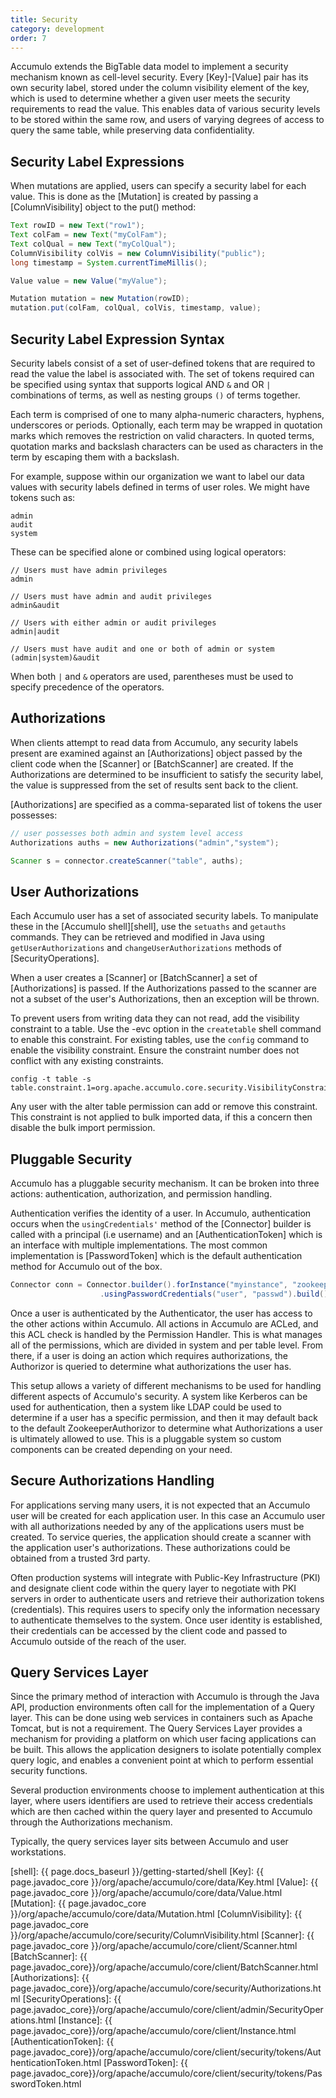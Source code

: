 ```yaml
---
title: Security
category: development
order: 7
---
```


Accumulo extends the BigTable data model to implement a security mechanism
known as cell-level security. Every [Key]-[Value] pair has its own security label, stored
under the column visibility element of the key, which is used to determine whether
a given user meets the security requirements to read the value. This enables data of
various security levels to be stored within the same row, and users of varying
degrees of access to query the same table, while preserving data confidentiality.

## Security Label Expressions

When mutations are applied, users can specify a security label for each value. This is
done as the [Mutation] is created by passing a [ColumnVisibility] object to the put()
method:

```java
Text rowID = new Text("row1");
Text colFam = new Text("myColFam");
Text colQual = new Text("myColQual");
ColumnVisibility colVis = new ColumnVisibility("public");
long timestamp = System.currentTimeMillis();

Value value = new Value("myValue");

Mutation mutation = new Mutation(rowID);
mutation.put(colFam, colQual, colVis, timestamp, value);
```

## Security Label Expression Syntax

Security labels consist of a set of user-defined tokens that are required to read the
value the label is associated with. The set of tokens required can be specified using
syntax that supports logical AND `&` and OR `|` combinations of terms, as
well as nesting groups `()` of terms together.

Each term is comprised of one to many alpha-numeric characters, hyphens, underscores or
periods. Optionally, each term may be wrapped in quotation marks
which removes the restriction on valid characters. In quoted terms, quotation marks
and backslash characters can be used as characters in the term by escaping them
with a backslash.

For example, suppose within our organization we want to label our data values with
security labels defined in terms of user roles. We might have tokens such as:

    admin
    audit
    system

These can be specified alone or combined using logical operators:

```
// Users must have admin privileges
admin

// Users must have admin and audit privileges
admin&audit

// Users with either admin or audit privileges
admin|audit

// Users must have audit and one or both of admin or system
(admin|system)&audit
```

When both `|` and `&` operators are used, parentheses must be used to specify
precedence of the operators.

## Authorizations

When clients attempt to read data from Accumulo, any security labels present are
examined against an [Authorizations] object passed by the client code when the
[Scanner] or [BatchScanner] are created. If the Authorizations are determined to be
insufficient to satisfy the security label, the value is suppressed from the set of
results sent back to the client.

[Authorizations] are specified as a comma-separated list of tokens the user possesses:

```java
// user possesses both admin and system level access
Authorizations auths = new Authorizations("admin","system");

Scanner s = connector.createScanner("table", auths);
```

## User Authorizations

Each Accumulo user has a set of associated security labels. To manipulate these in
the [Accumulo shell][shell], use the `setuaths` and `getauths` commands. They can be
retrieved and modified in Java using `getUserAuthorizations` and `changeUserAuthorizations`
methods of [SecurityOperations].

When a user creates a [Scanner] or [BatchScanner] a set of [Authorizations] is passed.
If the Authorizations passed to the scanner are not a subset of the user's Authorizations,
then an exception will be thrown.

To prevent users from writing data they can not read, add the visibility
constraint to a table. Use the -evc option in the `createtable` shell command to
enable this constraint. For existing tables, use the `config` command to
enable the visibility constraint. Ensure the constraint number does not
conflict with any existing constraints.

    config -t table -s table.constraint.1=org.apache.accumulo.core.security.VisibilityConstraint

Any user with the alter table permission can add or remove this constraint.
This constraint is not applied to bulk imported data, if this a concern then
disable the bulk import permission.

## Pluggable Security

Accumulo has a pluggable security mechanism. It can be broken into three actions: authentication, 
authorization, and permission handling.

Authentication verifies the identity of a user. In Accumulo, authentication occurs when
the `usingCredentials'` method of the [Connector] builder is called with a principal (i.e username)
and an [AuthenticationToken] which is an interface with multiple implementations. The most
common implementation is [PasswordToken] which is the default authentication method for Accumulo
out of the box.

```java
Connector conn = Connector.builder().forInstance("myinstance", "zookeeper1,zookeper2")
                    .usingPasswordCredentials("user", "passwd").build();
```

Once a user is authenticated by the Authenticator, the user has access to the other actions within
Accumulo. All actions in Accumulo are ACLed, and this ACL check is handled by the Permission
Handler. This is what manages all of the permissions, which are divided in system and per table
level. From there, if a user is doing an action which requires authorizations, the Authorizor is
queried to determine what authorizations the user has.

This setup allows a variety of different mechanisms to be used for handling different aspects of
Accumulo's security. A system like Kerberos can be used for authentication, then a system like LDAP
could be used to determine if a user has a specific permission, and then it may default back to the
default ZookeeperAuthorizor to determine what Authorizations a user is ultimately allowed to use.
This is a pluggable system so custom components can be created depending on your need.

## Secure Authorizations Handling

For applications serving many users, it is not expected that an Accumulo user
will be created for each application user. In this case an Accumulo user with
all authorizations needed by any of the applications users must be created. To
service queries, the application should create a scanner with the application
user's authorizations. These authorizations could be obtained from a trusted 3rd
party.

Often production systems will integrate with Public-Key Infrastructure (PKI) and
designate client code within the query layer to negotiate with PKI servers in order
to authenticate users and retrieve their authorization tokens (credentials). This
requires users to specify only the information necessary to authenticate themselves
to the system. Once user identity is established, their credentials can be accessed by
the client code and passed to Accumulo outside of the reach of the user.

## Query Services Layer

Since the primary method of interaction with Accumulo is through the Java API,
production environments often call for the implementation of a Query layer. This
can be done using web services in containers such as Apache Tomcat, but is not a
requirement. The Query Services Layer provides a mechanism for providing a
platform on which user facing applications can be built. This allows the application
designers to isolate potentially complex query logic, and enables a convenient point
at which to perform essential security functions.

Several production environments choose to implement authentication at this layer,
where users identifiers are used to retrieve their access credentials which are then
cached within the query layer and presented to Accumulo through the
Authorizations mechanism.

Typically, the query services layer sits between Accumulo and user workstations.

[shell]: {{ page.docs_baseurl }}/getting-started/shell
[Key]: {{ page.javadoc_core }}/org/apache/accumulo/core/data/Key.html
[Value]: {{ page.javadoc_core }}/org/apache/accumulo/core/data/Value.html
[Mutation]: {{ page.javadoc_core }}/org/apache/accumulo/core/data/Mutation.html
[ColumnVisibility]: {{ page.javadoc_core }}/org/apache/accumulo/core/security/ColumnVisibility.html
[Scanner]: {{ page.javadoc_core }}/org/apache/accumulo/core/client/Scanner.html
[BatchScanner]: {{ page.javadoc_core}}/org/apache/accumulo/core/client/BatchScanner.html
[Authorizations]: {{ page.javadoc_core}}/org/apache/accumulo/core/security/Authorizations.html
[SecurityOperations]: {{ page.javadoc_core}}/org/apache/accumulo/core/client/admin/SecurityOperations.html
[Instance]: {{ page.javadoc_core}}/org/apache/accumulo/core/client/Instance.html
[AuthenticationToken]: {{ page.javadoc_core}}/org/apache/accumulo/core/client/security/tokens/AuthenticationToken.html
[PasswordToken]: {{ page.javadoc_core}}/org/apache/accumulo/core/client/security/tokens/PasswordToken.html
